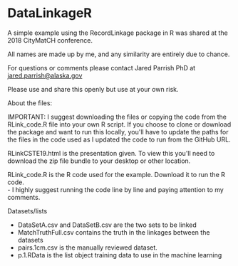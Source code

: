 # DataLinkageR
A simple example using the RecordLinkage package in R was shared at the 2018 CityMatCH conference.

All names are made up by me, and any similarity are entirely due to chance.

For questions or comments please contact Jared Parrish PhD at jared.parrish@alaska.gov

Please use and share this openly but use at your own risk.

About the files:

IMPORTANT: I suggest downloading the files or copying the code from the RLink_code.R file into your own R script. If you choose to clone or download the package and want to run this locally, you'll have to update the paths for the files in the code used as I updated the code to run from the GitHub URL.

RLinkCSTE19.html is the presentation given. To view this you'll need to download the zip file bundle to your desktop or other location.  
  
RLink_code.R is the R code used for the example. Download it to run the R code.  
    - I highly suggest running the code line by line and paying attention to my comments.  
    
Datasets/lists 
  - DataSetA.csv and DataSetB.csv are the two sets to be linked
  - MatchTruthFull.csv contains the truth in the linkages between the datasets
  - pairs.1cm.csv is the manually reviewed dataset.
  - p.1.RData is the list object training data to use in the machine learning

